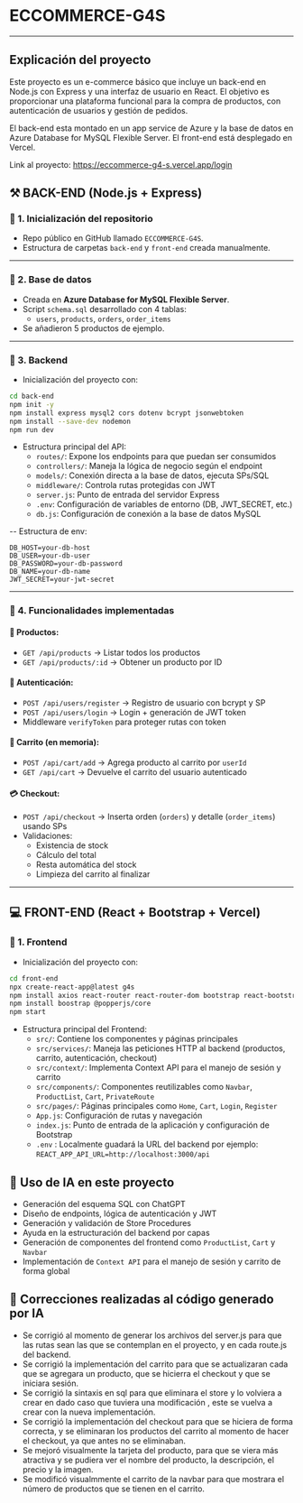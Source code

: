 # ECCOMMERCE-G4S

---
## Explicación del proyecto
Este proyecto es un e-commerce básico que incluye un back-end en Node.js con Express y una interfaz de usuario en React. El objetivo es proporcionar una plataforma funcional para la compra de productos, con autenticación de usuarios y gestión de pedidos.

El back-end esta montado en un app service de Azure y la base de datos en Azure Database for MySQL Flexible Server. El front-end está desplegado en Vercel.

Link al proyecto: https://eccommerce-g4-s.vercel.app/login

## ⚒️ BACK-END (Node.js + Express)

### 🔹 1. Inicialización del repositorio

- Repo público en GitHub llamado `ECCOMMERCE-G4S`.
- Estructura de carpetas `back-end` y `front-end` creada manualmente.

---

### 🔹 2. Base de datos

- Creada en **Azure Database for MySQL Flexible Server**.
- Script `schema.sql` desarrollado con 4 tablas:
  - `users`, `products`, `orders`, `order_items`
- Se añadieron 5 productos de ejemplo.

---

### 🔹 3. Backend

- Inicialización del proyecto con:

```bash
cd back-end
npm init -y
npm install express mysql2 cors dotenv bcrypt jsonwebtoken
npm install --save-dev nodemon
npm run dev
```

- Estructura principal del API:
  - `routes/`: Expone los endpoints para que puedan ser consumidos
  - `controllers/`: Maneja la lógica de negocio según el endpoint
  - `models/`: Conexión directa a la base de datos, ejecuta SPs/SQL
  - `middleware/`: Controla rutas protegidas con JWT
  - `server.js`: Punto de entrada del servidor Express
  - `.env`: Configuración de variables de entorno (DB, JWT_SECRET, etc.)
  - `db.js`: Configuración de conexión a la base de datos MySQL

-- Estructura de env:

```plaintext
DB_HOST=your-db-host
DB_USER=your-db-user
DB_PASSWORD=your-db-password
DB_NAME=your-db-name
JWT_SECRET=your-jwt-secret
```

---

### 🔹 4. Funcionalidades implementadas

#### 🧾 Productos:

- `GET /api/products` → Listar todos los productos 
- `GET /api/products/:id` → Obtener un producto por ID

#### 👤 Autenticación:

- `POST /api/users/register` → Registro de usuario con bcrypt y SP
- `POST /api/users/login` → Login + generación de JWT token
- Middleware `verifyToken` para proteger rutas con token

#### 🛒 Carrito (en memoria):

- `POST /api/cart/add` → Agrega producto al carrito por `userId` 
- `GET /api/cart` → Devuelve el carrito del usuario autenticado 

#### 💳 Checkout:

- `POST /api/checkout` → Inserta orden (`orders`) y detalle (`order_items`) usando SPs
- Validaciones:
  - Existencia de stock
  - Cálculo del total
  - Resta automática del stock
  - Limpieza del carrito al finalizar

---

## 💻 FRONT-END (React + Bootstrap + Vercel)

### 🔹 1. Frontend

- Inicialización del proyecto con:

```bash
cd front-end
npx create-react-app@latest g4s
npm install axios react-router react-router-dom bootstrap react-bootstrap jwt-decode
npm install boostrap @popperjs/core
npm start
```

- Estructura principal del Frontend:
  - `src/`: Contiene los componentes y páginas principales
  - `src/services/`: Maneja las peticiones HTTP al backend (productos, carrito, autenticación, checkout)
  - `src/context/`: Implementa Context API para el manejo de sesión y carrito
  - `src/components/`: Componentes reutilizables como `Navbar`, `ProductList`, `Cart`, `PrivateRoute`
  - `src/pages/`: Páginas principales como `Home`, `Cart`, `Login`, `Register`
  - `App.js`: Configuración de rutas y navegación
  - `index.js`: Punto de entrada de la aplicación y configuración de Bootstrap
  - `.env` : Localmente guadará la URL del backend por ejemplo: `REACT_APP_API_URL=http://localhost:3000/api`

## 🧠 Uso de IA en este proyecto

- Generación del esquema SQL con ChatGPT
- Diseño de endpoints, lógica de autenticación y JWT
- Generación y validación de Store Procedures
- Ayuda en la estructuración del backend por capas
- Generación de componentes del frontend como `ProductList`, `Cart` y `Navbar`
- Implementación de `Context API` para el manejo de sesión y carrito de forma global

## 🔧 Correcciones realizadas al código generado por IA

- Se corrigió al momento de generar los archivos del server.js para que las rutas sean las que se contemplan en el proyecto, y en cada route.js del backend.
- Se corrigió la implementación del carrito para que se actualizaran cada que se agregara un producto, que se hicierra el checkout y que se iniciara sesión.
- Se corrigió la sintaxis en sql para que eliminara el store y lo volviera a crear en dado caso que tuviera una modificación , este se vuelva a crear con la nueva implementación.
- Se corrigió la implementación del checkout para que se hiciera de forma correcta, y se eliminaran los productos del carrito al momento de hacer el checkout, ya que antes no se eliminaban.
- Se mejoró visualmente la tarjeta del producto, para que se viera más atractiva y se pudiera ver el nombre del producto, la descripción, el precio y la imagen.
- Se modificó visualmmente el carrito de la navbar para que mostrara el número de productos que se tienen en el carrito.

